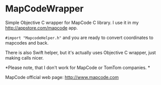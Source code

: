 # MapCodeWrapper
Simple Objective C wrapper for MapCode C library.
I use it in my http://appstore.com/mapcode app.

`#import "MapcodeHelper.h"` and you are ready to convert coordinates to mapcodes and back.

There is also Swift helper, but it's actually uses Objective C wrapper, just making calls nicer. 



*Please note, that I don't work for MapCode or TomTom companies. *

MapCode official web page: http://www.mapcode.com
